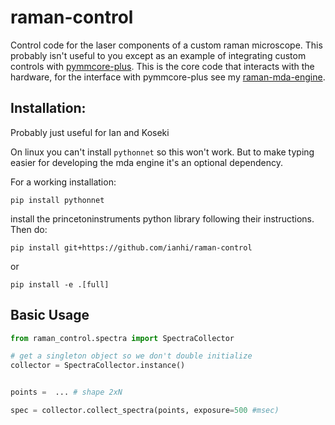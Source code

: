 # raman-control

Control code for the laser components of a custom raman microscope. This probably isn't useful to you except as an example of integrating custom controls with [pymmcore-plus](https://pymmcore-plus.readthedocs.io/en/latest/). This is the core code that interacts with the hardware, for the interface with pymmcore-plus see my [raman-mda-engine](https://github.com/ianhi/raman-mda-engine#raman-mda-engine).


## Installation:
Probably just useful for Ian and Koseki

On linux you can't install `pythonnet` so this won't work. But to make typing easier for developing the mda engine it's an optional dependency.

For a working installation:

`pip install pythonnet`

install the princetoninstruments python library following their instructions. Then do:

`pip install git+https://github.com/ianhi/raman-control`

or 

`pip install -e .[full]`

## Basic Usage

```python
from raman_control.spectra import SpectraCollector

# get a singleton object so we don't double initialize
collector = SpectraCollector.instance()


points =  ... # shape 2xN

spec = collector.collect_spectra(points, exposure=500 #msec)
```

